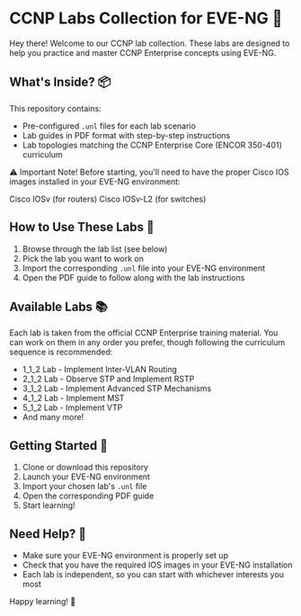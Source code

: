 # CCNP Labs Collection for EVE-NG 🚀

Hey there! Welcome to our CCNP lab collection. These labs are designed to help you practice and master CCNP Enterprise concepts using EVE-NG.

## What's Inside? 📦

This repository contains:
- Pre-configured `.unl` files for each lab scenario
- Lab guides in PDF format with step-by-step instructions
- Lab topologies matching the CCNP Enterprise Core (ENCOR 350-401) curriculum

⚠️ Important Note!
Before starting, you'll need to have the proper Cisco IOS images installed in your EVE-NG environment:

Cisco IOSv (for routers)
Cisco IOSv-L2 (for switches)

## How to Use These Labs 🔧

1. Browse through the lab list (see below)
2. Pick the lab you want to work on
3. Import the corresponding `.unl` file into your EVE-NG environment
4. Open the PDF guide to follow along with the lab instructions

## Available Labs 📚

Each lab is taken from the official CCNP Enterprise training material. You can work on them in any order you prefer, though following the curriculum sequence is recommended:

- 1_1_2 Lab - Implement Inter-VLAN Routing
- 2_1_2 Lab - Observe STP and Implement RSTP
- 3_1_2 Lab - Implement Advanced STP Mechanisms 
- 4_1_2 Lab - Implement MST
- 5_1_2 Lab - Implement VTP
- And many more!

## Getting Started 🎯

1. Clone or download this repository
2. Launch your EVE-NG environment
3. Import your chosen lab's `.unl` file
4. Open the corresponding PDF guide
5. Start learning!

## Need Help? 🤔

- Make sure your EVE-NG environment is properly set up
- Check that you have the required IOS images in your EVE-NG installation
- Each lab is independent, so you can start with whichever interests you most

Happy learning! 🌟